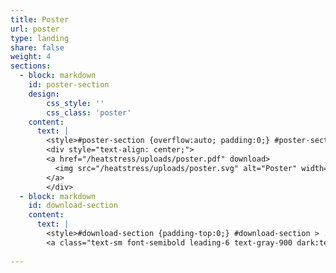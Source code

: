 ```yaml
---
title: Poster
url: poster
type: landing
share: false
weight: 4
sections:
  - block: markdown
    id: poster-section
    design:
        css_style: ''
        css_class: 'poster'
    content:
      text: | 
        <style>#poster-section {overflow:auto; padding:0;} #poster-section > .flex {min-width:1000px;}</style>
        <div style="text-align: center;">
        <a href="/heatstress/uploads/poster.pdf" download>
          <img src="/heatstress/uploads/poster.svg" alt="Poster" width="1000px" style="display: block; margin: 0 auto;"/>
        </a>
        </div>
  - block: markdown
    id: download-section
    content:
      text: |
        <style>#download-section {padding-top:0;} #download-section > .flex {display:block; text-align:center;}</style>
        <a class="text-sm font-semibold leading-6 text-gray-900 dark:text-gray-100 hover:dark:text-gray-200 hover:text-gray-800" href="/heatstress/uploads/poster.pdf" download> ⇩ Download </a>
        
---
```






